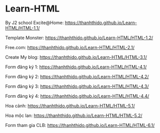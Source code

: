 # Learn-HTML
 By J2 school
 Excite@Home: https://thanhthido.github.io/Learn-HTML/HTML-1.1/

 Template Monster: https://thanhthido.github.io/Learn-HTML/HTML-1.2/

 Free.com: https://thanhthido.github.io/Learn-HTML/HTML-2.1/

 Create My blog: https://thanhthido.github.io/Learn-HTML/HTML-3.1/

 Form đăng ký 1: https://thanhthido.github.io/Learn-HTML/HTML-4.1/

 Form đăng ký 2: https://thanhthido.github.io/Learn-HTML/HTML-4.2/

 Form đăng ký 3: https://thanhthido.github.io/Learn-HTML/HTML-4.3/

 Form đăng ký 4: https://thanhthido.github.io/Learn-HTML/HTML-4.4/

 Hoa cảnh: https://thanhthido.github.io/Learn-HTML/HTML-5.1/

 Hoa mộc lan: https://thanhthido.github.io/Learn-HTML/HTML-5.2/

 Form tham gia CLB: https://thanhthido.github.io/Learn-HTML/HTML-6.1/
